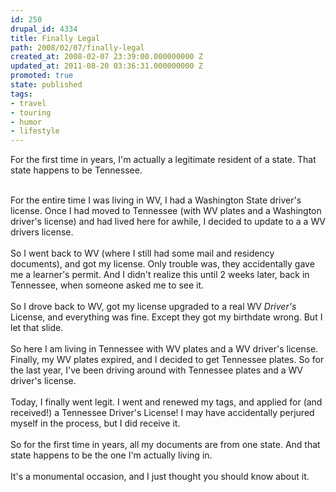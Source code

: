 ```yaml
---
id: 250
drupal_id: 4334
title: Finally Legal
path: 2008/02/07/finally-legal
created_at: 2008-02-07 23:39:00.000000000 Z
updated_at: 2011-08-20 03:36:31.000000000 Z
promoted: true
state: published
tags:
- travel
- touring
- humor
- lifestyle
---
```

For the first time in years, I'm actually a legitimate resident of a state. That state happens to be Tennessee.<div><br /></div><div>For the entire time I was living in WV, I had a Washington State driver's license. Once I had moved to Tennessee (with WV plates and a Washington driver's license) and had lived here for awhile, I decided to update to a a WV drivers license.</div><div><br /></div><div>So I went back to WV (where I still had some mail and residency documents), and got my license. Only trouble was, they accidentally gave me a learner's permit. And I didn't realize this until 2 weeks later, back in Tennessee, when someone asked me to see it.</div><div><br /></div><div>So I drove back to WV, got my license upgraded to a real WV <span class="Apple-style-span" style="font-style:italic;">Driver's</span> License, and everything was fine. Except they got my birthdate wrong. But I let that slide.</div><div><br /></div><div>So here I am living in Tennessee with WV plates and a WV driver's license. Finally, my WV plates expired, and I decided to get Tennessee plates. So for the last year, I've been driving around with Tennessee plates and a WV driver's license.<div><br /></div><div>Today, I finally went legit. I went and renewed my tags, and applied for (and received!) a Tennessee Driver's License! I may have accidentally perjured myself in the process, but I did receive it.</div><div><br /></div><div>So for the first time in years, all my documents are from one state. And that state happens to be the one I'm actually living in.</div><div><br /></div><div>It's a monumental occasion, and I just thought you should know about it.</div></div>
